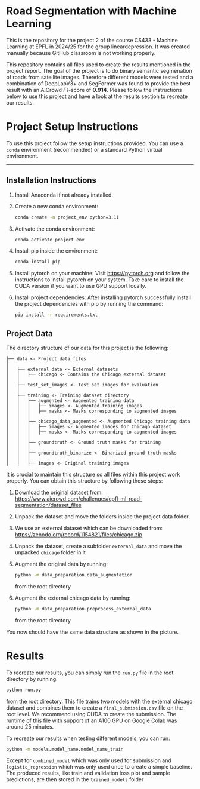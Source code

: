 # Road Segmentation with Machine Learning
This is the repository for the project 2 of the course CS433 - Machine Learning at EPFL in 2024/25 for the group lineardepression. It was created manually because GitHub classroom is not working properly.

This repository contains all files used to create the results mentioned in the project report. The goal of the project is to do binary semantic segmenation of roads from satellite images. Therefore different models were tested and a combination of DeepLabV3+ and SegFormer was found to provide the best result with an AICrowd *F1*-score of **0.914**. Please follow the instructions below to use this project and have a look at the results section to recreate our results.

# Project Setup Instructions

To use this project follow the setup instructions provided. You can use a `conda` environment (recommended) or a standard Python virtual environment.

---

## Installation Instructions

1. Install Anaconda if not already installed.

2. Create a new conda environment:
   ```bash
   conda create -n project_env python=3.11
   ```
3. Activate the conda environment:
    ```bash
   conda activate project_env
   ```

4. Install pip inside the environment:
    ```bash
   conda install pip
   ```
5. Install pytorch on your machine:
    Visit https://pytorch.org and follow the instructions to install pytorch on your system. Take care to install the CUDA version if you want to use GPU support locally.

6. Install project dependencies:
    After installing pytorch successfully install the project dependencies with pip by running the command:
    ```bash
   pip install -r requirements.txt
   ```

## Project Data

The directory structure of our data for this project is the following:

```
├── data <- Project data files 
│ 
│   ├── external_data <- External datasets
│   │   ├── chicago <- Contains the Chicago external dataset 
│   │
│   ├── test_set_images <- Test set images for evaluation 
│   │
│   ├── training <- Training dataset directory 
│   │   ├── augmented <- Augmented training data 
│   │   │   ├── images <- Augmented training images 
│   │   │   ├── masks <- Masks corresponding to augmented images 
│   │   │
│   │   ├── chicago_data_augmented <- Augmented Chicago training data 
│   │   │   ├── images <- Augmented images for Chicago dataset 
│   │   │   ├── masks <- Masks corresponding to augmented images 
│   │   │
│   │   ├── groundtruth <- Ground truth masks for training 
│   │   │
│   │   ├── groundtruth_binarize <- Binarized ground truth masks 
│   │   │
│   │   ├── images <- Original training images 
```
It is crucial to maintain this structure so all files within this project work properly. You can obtain this structure by following these steps:
1. Download the original dataset from: https://www.aicrowd.com/challenges/epfl-ml-road-segmentation/dataset_files
2. Unpack the dataset and move the folders inside the project data folder
3. We use an external dataset which can be downloaded from: https://zenodo.org/record/1154821/files/chicago.zip
4. Unpack the dataset, create a subfolder `external_data` and move the unpacked `chicago` folder in it
5. Augment the original data by running:
    ```bash 
    python -m data_preparation.data_augmentation
    ``` 
    from the root directory

6. Augment the external chicago data by running:
    ```bash 
   python -m data_preparation.preprocess_external_data
    ``` 
    from the root directory

You now should have the same data structure as shown in the picture.

# Results
To recreate our results, you can simply run the `run.py` file in the root directory by running:
```bash
python run.py
```
from the root directory.
This file trains two models with the external chicago dataset and combines them to create a `final_submission.csv` file on the root level. We recommend using CUDA to create the submission. The runtime of this file with support of an A100 GPU on Google Colab was around 25 minutes. 

To recreate our results when testing different models, you can run:
```bash
python -m models.model_name.model_name_train
```
Except for `combined_model` which was only used for submission and `logistic_regression` which was only used once to create a simple baseline. The produced results, like train and validation loss plot and sample predictions, are then stored in the `trained_models` folder
